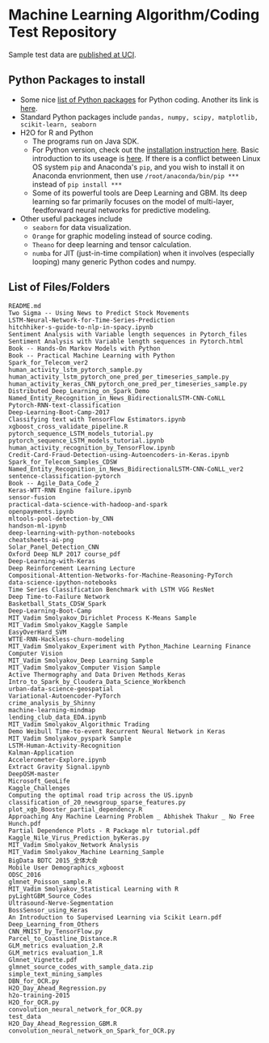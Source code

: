# Machine Learning Algorithm/Coding Test Repository
Sample test data are [published at UCI](http://archive.ics.uci.edu/ml/).

## Python Packages to install
* Some nice [list of Python packages](https://github.com/vinta/awesome-python) for Python coding. Another its link is [here](http://awesome-python.com/).
* Standard Python packages include `pandas, numpy, scipy, matplotlib, scikit-learn, seaborn`
* H2O for R and Python
    * The programs run on Java SDK.
    * For Python version, check out the [installation instruction here](http://www.h2o.ai/download/h2o/python). Basic introduction to its useage is [here](http://h2o-release.s3.amazonaws.com/h2o-dev/master/1072/docs-website/h2o-py/docs/index.html). If there is a conflict between Linux OS system `pip` and Anaconda's `pip`, and you wish to install it on Anaconda envrionment, then use `/root/anaconda/bin/pip ***` instead of `pip install ***`
    * Some of its powerful tools are Deep Learning and GBM. Its deep learning so far primarily focuses on the model of multi-layer, feedforward neural networks for predictive modeling.
* Other useful packages include
    * `seaborn` for data visualization.
    * `Orange` for graphic modeling instead of source coding.
    * `Theano` for deep learning and tensor calculation.
    * `numba` for JIT (just-in-time compilation) when it involves (especially looping) many generic Python codes and numpy.

## List of Files/Folders
	README.md
	Two Sigma -- Using News to Predict Stock Movements
	LSTM-Neural-Network-for-Time-Series-Prediction
	hitchhiker-s-guide-to-nlp-in-spacy.ipynb
	Sentiment Analysis with Variable length sequences in Pytorch_files
	Sentiment Analysis with Variable length sequences in Pytorch.html
	Book -- Hands-On Markov Models with Python
	Book -- Practical Machine Learning with Python
	Spark_for_Telecom_ver2
	human_activity_lstm_pytorch_sample.py
	human_activity_lstm_pytorch_one_pred_per_timeseries_sample.py
	human_activity_keras_CNN_pytorch_one_pred_per_timeseries_sample.py
	Distributed_Deep_Learning_on_Spark_Demo
	Named_Entity_Recognition_in_News_BidirectionalLSTM-CNN-CoNLL
	Pytorch-RNN-text-classification
	Deep-Learning-Boot-Camp-2017
	Classifying text with TensorFlow Estimators.ipynb
	xgboost_cross_validate_pipeline.R
	pytorch_sequence_LSTM_models_tutorial.py
	pytorch_sequence_LSTM_models_tutorial.ipynb
	human_activity_recognition_by_TensorFlow.ipynb
	Credit-Card-Fraud-Detection-using-Autoencoders-in-Keras.ipynb
	Spark_for_Telecom_Samples_CDSW
	Named_Entity_Recognition_in_News_BidirectionalLSTM-CNN-CoNLL_ver2
	sentence-classification-pytorch
	Book -- Agile_Data_Code_2
	Keras-WTT-RNN Engine failure.ipynb
	sensor-fusion
	practical-data-science-with-hadoop-and-spark
	openpayments.ipynb
	mltools-pool-detection-by_CNN
	handson-ml-ipynb
	deep-learning-with-python-notebooks
	cheatsheets-ai-png
	Solar_Panel_Detection_CNN
	Oxford Deep NLP 2017 course_pdf
	Deep-Learning-with-Keras
	Deep Reinforcement Learning Lecture
	Compositional-Attention-Networks-for-Machine-Reasoning-PyTorch
	data-science-ipython-notebooks
	Time Series Classification Benchmark with LSTM VGG ResNet
	Deep Time-to-Failure Network
	Basketball_Stats_CDSW_Spark
	Deep-Learning-Boot-Camp
	MIT_Vadim Smolyakov_Dirichlet Process K-Means Sample
	MIT_Vadim Smolyakov_Kaggle Sample
	EasyOverHard_SVM
	WTTE-RNN-Hackless-churn-modeling
	MIT_Vadim Smolyakov_Experiment with Python_Machine Learning Finance Computer Vision
	MIT_Vadim Smolyakov_Deep Learning Sample
	MIT_Vadim Smolyakov_Computer Vision Sample
	Active Thermography and Data Driven Methods_Keras
	Intro_to_Spark_by_Cloudera_Data_Science_Workbench
	urban-data-science-geospatial
	Variational-Autoencoder-PyTorch
	crime_analysis_by_Shinny
	machine-learning-mindmap
	lending_club_data_EDA.ipynb
	MIT_Vadim Smolyakov_Algorithmic Trading
	Demo Weibull Time-to-event Recurrent Neural Network in Keras
	MIT_Vadim Smolyakov_pyspark Sample
	LSTM-Human-Activity-Recognition
	Kalman-Application
	Accelerometer-Explore.ipynb
	Extract Gravity Signal.ipynb
	DeepOSM-master
	Microsoft_GeoLife
	Kaggle_Challenges
	Computing the optimal road trip across the US.ipynb
	classification_of_20_newsgroup_sparse_features.py
	plot_xgb_Booster_partial_dependency.R
	Approaching Any Machine Learning Problem _ Abhishek Thakur _ No Free Hunch.pdf
	Partial Dependence Plots - R Package mlr tutorial.pdf
	Kaggle_Nile_Virus_Prediction_byKeras.py
	MIT_Vadim Smolyakov_Network Analysis
	MIT_Vadim Smolyakov_Machine Learning_Sample
	BigData BDTC 2015_全体大会
	Mobile User Demographics_xgboost
	ODSC_2016
	glmnet_Poisson_sample.R
	MIT_Vadim Smolyakov_Statistical Learning with R
	pyLightGBM_Source_Codes
	Ultrasound-Nerve-Segmentation
	BossSensor_using_Keras
	An Introduction to Supervised Learning via Scikit Learn.pdf
	Deep_Learning_from_Others
	CNN_MNIST_by_TensorFlow.py
	Parcel_to_Coastline_Distance.R
	GLM_metrics evaluation_2.R
	GLM_metrics evaluation_1.R
	Glmnet_Vignette.pdf
	glmnet_source_codes_with_sample_data.zip
	simple_text_mining_samples
	DBN_for_OCR.py
	H2O_Day_Ahead_Regression.py
	h2o-training-2015
	H2O_for_OCR.py
	convolution_neural_network_for_OCR.py
	test_data
	H2O_Day_Ahead_Regression_GBM.R
	convolution_neural_network_on_Spark_for_OCR.py
